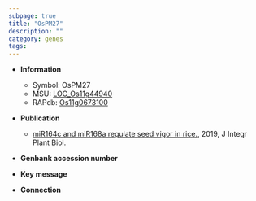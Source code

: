 ```yaml
---
subpage: true
title: "OsPM27"
description: ""
category: genes
tags: 
---
```


* **Information**  
    + Symbol: OsPM27  
    + MSU: [LOC_Os11g44940](http://rice.plantbiology.msu.edu/cgi-bin/ORF_infopage.cgi?orf=LOC_Os11g44940)  
    + RAPdb: [Os11g0673100](http://rapdb.dna.affrc.go.jp/viewer/gbrowse_details/irgsp1?name=Os11g0673100)  

* **Publication**  
    + [miR164c and miR168a regulate seed vigor in rice.](http://www.ncbi.nlm.nih.gov/pubmed?term=miR164c+and+miR168a+regulate+seed+vigor+in+rice.%5BTitle%5D), 2019, J Integr Plant Biol.

* **Genbank accession number**  

* **Key message**  

* **Connection**  



